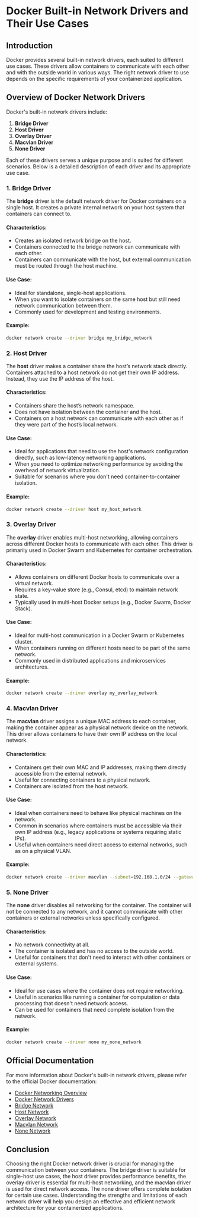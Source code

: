 
# Docker Built-in Network Drivers and Their Use Cases

## Introduction

Docker provides several built-in network drivers, each suited to different use cases. These drivers allow containers to communicate with each other and with the outside world in various ways. The right network driver to use depends on the specific requirements of your containerized application.

## Overview of Docker Network Drivers

Docker's built-in network drivers include:

1. **Bridge Driver**
2. **Host Driver**
3. **Overlay Driver**
4. **Macvlan Driver**
5. **None Driver**

Each of these drivers serves a unique purpose and is suited for different scenarios. Below is a detailed description of each driver and its appropriate use case.

### 1. **Bridge Driver**

The **bridge** driver is the default network driver for Docker containers on a single host. It creates a private internal network on your host system that containers can connect to.

#### Characteristics:
- Creates an isolated network bridge on the host.
- Containers connected to the bridge network can communicate with each other.
- Containers can communicate with the host, but external communication must be routed through the host machine.

#### Use Case:
- Ideal for standalone, single-host applications.
- When you want to isolate containers on the same host but still need network communication between them.
- Commonly used for development and testing environments.

#### Example:
```bash
docker network create --driver bridge my_bridge_network
```

### 2. **Host Driver**

The **host** driver makes a container share the host’s network stack directly. Containers attached to a host network do not get their own IP address. Instead, they use the IP address of the host.

#### Characteristics:
- Containers share the host’s network namespace.
- Does not have isolation between the container and the host.
- Containers on a host network can communicate with each other as if they were part of the host’s local network.

#### Use Case:
- Ideal for applications that need to use the host's network configuration directly, such as low-latency networking applications.
- When you need to optimize networking performance by avoiding the overhead of network virtualization.
- Suitable for scenarios where you don't need container-to-container isolation.

#### Example:
```bash
docker network create --driver host my_host_network
```

### 3. **Overlay Driver**

The **overlay** driver enables multi-host networking, allowing containers across different Docker hosts to communicate with each other. This driver is primarily used in Docker Swarm and Kubernetes for container orchestration.

#### Characteristics:
- Allows containers on different Docker hosts to communicate over a virtual network.
- Requires a key-value store (e.g., Consul, etcd) to maintain network state.
- Typically used in multi-host Docker setups (e.g., Docker Swarm, Docker Stack).

#### Use Case:
- Ideal for multi-host communication in a Docker Swarm or Kubernetes cluster.
- When containers running on different hosts need to be part of the same network.
- Commonly used in distributed applications and microservices architectures.

#### Example:
```bash
docker network create --driver overlay my_overlay_network
```

### 4. **Macvlan Driver**

The **macvlan** driver assigns a unique MAC address to each container, making the container appear as a physical network device on the network. This driver allows containers to have their own IP address on the local network.

#### Characteristics:
- Containers get their own MAC and IP addresses, making them directly accessible from the external network.
- Useful for connecting containers to a physical network.
- Containers are isolated from the host network.

#### Use Case:
- Ideal when containers need to behave like physical machines on the network.
- Common in scenarios where containers must be accessible via their own IP address (e.g., legacy applications or systems requiring static IPs).
- Useful when containers need direct access to external networks, such as on a physical VLAN.

#### Example:
```bash
docker network create --driver macvlan --subnet=192.168.1.0/24 --gateway=192.168.1.1 my_macvlan_network
```

### 5. **None Driver**

The **none** driver disables all networking for the container. The container will not be connected to any network, and it cannot communicate with other containers or external networks unless specifically configured.

#### Characteristics:
- No network connectivity at all.
- The container is isolated and has no access to the outside world.
- Useful for containers that don't need to interact with other containers or external systems.

#### Use Case:
- Ideal for use cases where the container does not require networking.
- Useful in scenarios like running a container for computation or data processing that doesn't need network access.
- Can be used for containers that need complete isolation from the network.

#### Example:
```bash
docker network create --driver none my_none_network
```

## Official Documentation

For more information about Docker's built-in network drivers, please refer to the official Docker documentation:

- [Docker Networking Overview](https://docs.docker.com/network/)
- [Docker Network Drivers](https://docs.docker.com/network/network-drivers/)
- [Bridge Network](https://docs.docker.com/network/bridge/)
- [Host Network](https://docs.docker.com/network/host/)
- [Overlay Network](https://docs.docker.com/network/overlay/)
- [Macvlan Network](https://docs.docker.com/network/macvlan/)
- [None Network](https://docs.docker.com/network/none/)

## Conclusion

Choosing the right Docker network driver is crucial for managing the communication between your containers. The bridge driver is suitable for single-host use cases, the host driver provides performance benefits, the overlay driver is essential for multi-host networking, and the macvlan driver is used for direct network access. The none driver offers complete isolation for certain use cases.
Understanding the strengths and limitations of each network driver will help you design an effective and efficient network architecture for your containerized applications.
